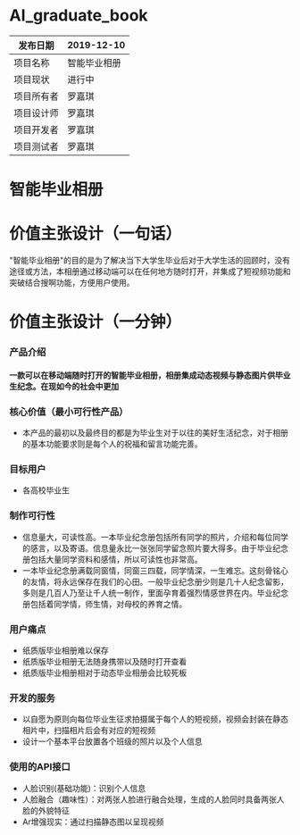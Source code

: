 # AI_graduate_book

| 发布日期   | 2019-12-10     |
| ---------- | -------------- |
| 项目名称   | 智能毕业相册 |
| 项目现状   | 进行中         |
| 项目所有者 | 罗嘉琪         |
| 项目设计师 | 罗嘉琪         |
| 项目开发者 | 罗嘉琪         |
| 项目测试者 | 罗嘉琪         |

# 智能毕业相册

# 价值主张设计（一句话）
"智能毕业相册"的目的是为了解决当下大学生毕业后对于大学生活的回顾时，没有途径或方法，本相册通过移动端可以在任何地方随时打开，并集成了短视频功能和突破结合搜啊功能，方便用户使用。
# 价值主张设计（一分钟）

### 产品介绍
#### 一款可以在移动端随时打开的智能毕业相册，相册集成动态视频与静态图片供毕业生纪念。在现如今的社会中更加

### 核心价值（最小可行性产品）
- 本产品的最初以及最终目的都是为毕业生对于以往的美好生活纪念，对于相册的基本功能要求则是每个人的祝福和留言功能完善。

### 目标用户
- 各高校毕业生

### 制作可行性
- 信息量大，可读性高。一本毕业纪念册包括所有同学的照片，介绍和每位同学的感言，以及寄语。信息量永比一张张同学留念照片要大得多。由于毕业纪念册包括大量同学资料和感情，所以可读性也非常高。
- 一本毕业纪念册满载同窗情，同窗三四载，同学情深，一生难忘。这刻骨铭心的友情，将永远保存在我们的心田。一般毕业纪念册少则是几十人纪念留影，多则是几百人乃至让千人统一制作，里面孕育着强烈情感世界在内。毕业纪念册包括着同学情，师生情，对母校的养育之情。 
### 用户痛点
- 纸质版毕业相册难以保存
- 纸质版毕业相册无法随身携带以及随时打开查看
- 纸质版毕业相册相对于动态毕业相册会比较死板

### 开发的服务
- 以自愿为原则向每位毕业生征求拍摄属于每个人的短视频，视频会封装在静态相片中，扫描相片后会有对应的短视频
- 设计一个基本平台放置各个班级的照片以及个人信息

### 使用的API接口
- 人脸识别(基础功能)：识别个人信息
- 人脸融合（趣味性）：对两张人脸进行融合处理，生成的人脸同时具备两张人脸的外貌特征
- Ar增强现实：通过扫描静态图以呈现视频
